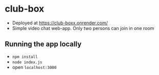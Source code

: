 # club-box
* Deployed at https://club-boxx.onrender.com/
* Simple video chat web-app. Only two persons can join in one room
## Running the app locally
* `npm install`
* `node index.js`
* open `localhost:3000`
